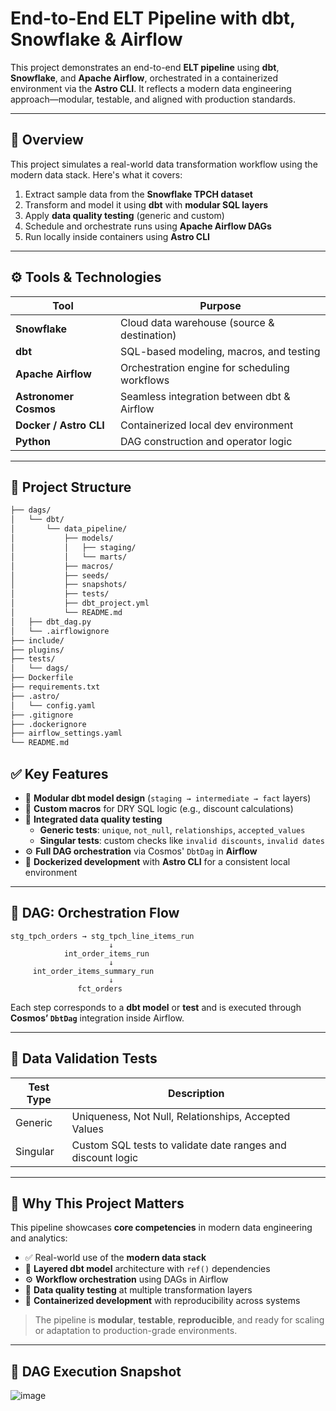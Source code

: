 # End-to-End ELT Pipeline with dbt, Snowflake & Airflow

This project demonstrates an end-to-end **ELT pipeline** using **dbt**, **Snowflake**, and **Apache Airflow**, orchestrated in a containerized environment via the **Astro CLI**. It reflects a modern data engineering approach—modular, testable, and aligned with production standards.

---

## 🚀 Overview

This project simulates a real-world data transformation workflow using the modern data stack. Here's what it covers:

1. Extract sample data from the **Snowflake TPCH dataset**
2. Transform and model it using **dbt** with **modular SQL layers**
3. Apply **data quality testing** (generic and custom)
4. Schedule and orchestrate runs using **Apache Airflow DAGs**
5. Run locally inside containers using **Astro CLI**

---

## ⚙️ Tools & Technologies

| Tool                  | Purpose                                        |
|-----------------------|------------------------------------------------|
| **Snowflake**         | Cloud data warehouse (source & destination)    |
| **dbt**               | SQL-based modeling, macros, and testing        |
| **Apache Airflow**    | Orchestration engine for scheduling workflows  |
| **Astronomer Cosmos** | Seamless integration between dbt & Airflow     |
| **Docker / Astro CLI**| Containerized local dev environment            |
| **Python**            | DAG construction and operator logic            |

---

## 📁 Project Structure

```bash
├── dags/
│   └── dbt/
│       └── data_pipeline/
│           ├── models/
│           │   ├── staging/
│           │   └── marts/
│           ├── macros/
│           ├── seeds/
│           ├── snapshots/
│           ├── tests/
│           ├── dbt_project.yml
│           └── README.md
│   ├── dbt_dag.py
│   └── .airflowignore
├── include/
├── plugins/
├── tests/
│   └── dags/
├── Dockerfile
├── requirements.txt
├── .astro/
│   └── config.yaml
├── .gitignore
├── .dockerignore
├── airflow_settings.yaml
└── README.md

```  


## ✅ Key Features

- 🧱 **Modular dbt model design** (`staging → intermediate → fact` layers)
- 🔁 **Custom macros** for DRY SQL logic (e.g., discount calculations)
- 🧪 **Integrated data quality testing**
  - **Generic tests**: `unique`, `not_null`, `relationships`, `accepted_values`
  - **Singular tests**: custom checks like `invalid discounts`, `invalid dates`
- ⚙️ **Full DAG orchestration** via Cosmos' `DbtDag` in **Airflow**
- 🐳 **Dockerized development** with **Astro CLI** for a consistent local environment

---

## 🧪 DAG: Orchestration Flow

```
stg_tpch_orders → stg_tpch_line_items_run
                      ↓
            int_order_items_run
                      ↓
     int_order_items_summary_run
                      ↓
               fct_orders
```

Each step corresponds to a **dbt model** or **test** and is executed through **Cosmos’ `DbtDag`** integration inside Airflow.

---

## 🧬 Data Validation Tests

| Test Type | Description                                                |
|-----------|------------------------------------------------------------|
| Generic   | Uniqueness, Not Null, Relationships, Accepted Values       |
| Singular  | Custom SQL tests to validate date ranges and discount logic|

---

## 🎯 Why This Project Matters

This pipeline showcases **core competencies** in modern data engineering and analytics:

- ✅ Real-world use of the **modern data stack**
- 🧱 **Layered dbt model** architecture with `ref()` dependencies
- ⚙️ **Workflow orchestration** using DAGs in Airflow
- 🧪 **Data quality testing** at multiple transformation layers
- 🐳 **Containerized development** with reproducibility across systems

> The pipeline is **modular**, **testable**, **reproducible**, and ready for scaling or adaptation to production-grade environments.

---

## 📸 DAG Execution Snapshot

![image](https://github.com/user-attachments/assets/18dd9b3b-3456-49d1-a9f5-8e8027f3f22d)


